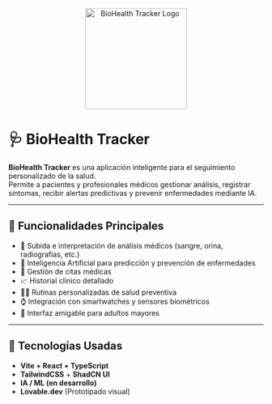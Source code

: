 <p align="center">
  <img src="https://raw.githubusercontent.com/Derkavilel12/biohealth-connect-care/main/public/logo.png" alt="BioHealth Tracker Logo" width="200"/>
</p>

# 🩺 BioHealth Tracker

**BioHealth Tracker** es una aplicación inteligente para el seguimiento personalizado de la salud.  
Permite a pacientes y profesionales médicos gestionar análisis, registrar síntomas, recibir alertas predictivas y prevenir enfermedades mediante IA.

---

## 🧠 Funcionalidades Principales

- 📄 Subida e interpretación de análisis médicos (sangre, orina, radiografías, etc.)
- 🤖 Inteligencia Artificial para predicción y prevención de enfermedades
- 📅 Gestión de citas médicas
- 📈 Historial clínico detallado
- 🧘‍♂️ Rutinas personalizadas de salud preventiva
- ⌚ Integración con smartwatches y sensores biométricos
- 👵 Interfaz amigable para adultos mayores

---

## 🚀 Tecnologías Usadas

- **Vite + React + TypeScript**
- **TailwindCSS** + **ShadCN UI**
- **IA / ML (en desarrollo)**
- **Lovable.dev** (Prototipado visual)
